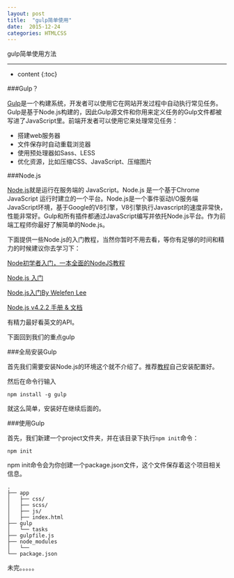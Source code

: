 ```yaml
---
layout: post
title:  "gulp简单使用"
date:  2015-12-24
categories: HTMLCSS
---
```


gulp简单使用方法

---

* content
{:toc}

###Gulp？

[Gulp](http://gulpjs.com/)是一个构建系统，开发者可以使用它在网站开发过程中自动执行常见任务。Gulp是基于Node.js构建的，因此Gulp源文件和你用来定义任务的Gulp文件都被写进了JavaScript里。前端开发者可以使用它来处理常见任务：

* 搭建web服务器
* 文件保存时自动重载浏览器
* 使用预处理器如Sass、LESS
* 优化资源，比如压缩CSS、JavaScript、压缩图片

###Node.js

[Node.js](http://nodejs.cn/)就是运行在服务端的 JavaScript。Node.js 是一个基于Chrome JavaScript 运行时建立的一个平台。Node.js是一个事件驱动I/O服务端JavaScript环境，基于Google的V8引擎，V8引擎执行Javascript的速度非常快，性能非常好。Gulp和所有插件都通过JavaScript编写并依托Node.js平台。作为前端工程师你最好了解简单的Node.js。

下面提供一些Node.js的入门教程，当然你暂时不用去看，等你有足够的时间和精力的时候建议你去学习下：

[Node初学者入门，一本全面的NodeJS教程](https://cnodejs.org/getstart)

[Node.js 入门](http://ourjs.com/detail/529ca5950cb6498814000005)

[Node.js入门By Welefen Lee](http://www.welefen.com/ppt/Node-Primer.htm#0)

[Node.js v4.2.2 手册 & 文档](http://nodeapi.ucdok.com/#/api/)

有精力最好看英文的API。

下面回到我们的重点gulp

###全局安装Gulp

首先我们需要安装Node.js的环境这个就不介绍了。推荐[教程](http://www.runoob.com/nodejs/nodejs-install-setup.html)自己安装配置好。

然后在命令行输入

	npm install -g gulp

就这么简单，安装好在继续后面的。

###使用Gulp

首先，我们新建一个project文件夹，并在该目录下执行`npm init`命令：

	npm init

npm init命令会为你创建一个package.json文件，这个文件保存着这个项目相关信息。

	.
	├── app
	│   ├── css/
	│   ├── scss/
	│   ├── js/
	│   ├── index.html
	├── gulp
	│   └── tasks
	├── gulpfile.js
	├── node_modules
	│   └── 
	└── package.json


未完。。。。。



